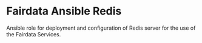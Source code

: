 # Fairdata Ansible Redis

Ansible role for deployment and configuration of Redis server for the use of
the Fairdata Services.
